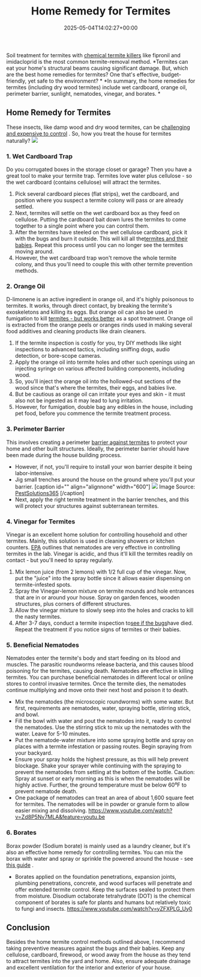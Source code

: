 ﻿---
layout: post
title: Home Remedy for Termites
date: '2025-05-04T14:02:27+00:00'
categories:
- Guide
- Termites
tags: []
slug: /home-remedy-for-termites/
lastmod: 2025-05-07T12:21:27+03:00
---

Soil treatment for termites with
[chemical termite killers](https://pestpolicy.com/best-termite-killer/)
like fipronil and imidacloprid is the most common termite-removal method.
*Termites can eat your home's structural beams causing significant damage. But, which are the best home remedies for termites? One that's effective, budget-friendly, yet safe to the environment? *
*In summary, the home remedies for termites (including dry wood termites) include wet cardboard, orange oil, perimeter barrier, sunlight, nematodes, vinegar, and borates. *
## Home Remedy for Termites
These insects, like damp wood and dry wood termites, can be
[challenging and expensive to control](https://www.wikihow.com/Get-Rid-of-Termites)
. So, how you treat the house for termites naturally?
![](/assets/img/04/Home-Remedy-for-Termites-300x233.jpg)
### 1. Wet Cardboard Trap
Do you corrugated boxes in the storage closet or garage? Then you have a great tool to make your termite trap. Termites love water plus cellulose - so the wet cardboard (contains cellulose) will attract the termites.
1. Pick several cardboard pieces (flat strips), wet the cardboard, and position where you suspect a termite colony will pass or are already settled.
2. Next, termites will settle on the wet cardboard box as they feed on cellulose. Putting the cardboard bait down lures the termites to come together to a single point where you can control them.
3. After the termites have steeled on the wet cellulose cardboard, pick it with the bugs and burn it outside. This will kill all the[termites and their babies](https://pestpolicy.com/what-does-a-termite-look-like/). Repeat this process until you can no longer see the termites moving around.
4. However, the wet cardboard trap won't remove the whole termite colony, and thus you'll need to couple this with other termite prevention methods.
### 2. Orange Oil
D-limonene is an active ingredient in orange oil, and it's highly poisonous to termites. It works, through direct contact, by breaking the termite's exoskeletons and killing its eggs.
But orange oil can also be used in fumigation to kill
[termites - but works better](https://pestpolicy.com/subterranean-termites-treatment/)
as a spot treatment.
Orange oil is extracted from the orange peels or oranges rinds used in making several food additives and cleaning products like drain cleaners.
1. If the termite inspection is costly for you, try DIY methods like sight inspections to advanced tactics, including sniffing dogs, audio detection, or bore-scope cameras.
2. Apply the orange oil into termite holes and other such openings using an injecting syringe on various affected building components, including wood.
3. So, you'll inject the orange oil into the hollowed-out sections of the wood since that's where the termites, their eggs, and babies live.
4. But be cautious as orange oil can irritate your eyes and skin - it must also not be ingested as it may lead to lung irritation.
5. However, for fumigation, double bag any edibles in the house, including pet food, before you commence the termite treatment process.
### 3. Perimeter Barrier
This involves creating a perimeter
[barrier against termites](https://www.termite.com/Termite-Barrier-Treatments.pdf)
to protect your home and other built structures. Ideally, the perimeter barrier should have been made during the house building process.
- However, if not, you'll require to install your won barrier despite it being labor-intensive.
- Jig small trenches around the house on the ground where you'll put your barrier.
[caption id="" align="alignnone" width="600"]
![](/assets/img/12/pest-solutions-365-full-perimeter-treatment.jpg)
Image Source:
[PestSolutions365](https://pestsolutions365.com//termites-101/full-perimeter-treatment/)
[/caption]
- Next, apply the right termite treatment in the barrier trenches, and this will protect your structures against subterranean termites.
### 4. Vinegar for Termites
Vinegar is an excellent home solution for controlling household and other termites. Mainly, this solution is used in cleaning showers or kitchen counters.
[EPA](https://www.epa.gov/safepestcontrol/termites-how-identify-and-control-them)
outlines that nematodes are very effective in controlling termites in the lab. Vinegar is acidic, and thus it'll kill the termites readily on contact - but you'll need to spray regularly.
1. Mix lemon juice (from 2 lemons) with 1/2 full cup of the vinegar. Now, put the "juice" into the spray bottle since it allows easier dispensing on termite-infested spots.
2. Spray the Vinegar-lemon mixture on termite mounds and hole entrances that are in or around your house. Spray on garden fences, wooden structures, plus corners of different structures.
3. Allow the vinegar mixture to slowly seep into the holes and cracks to kill the nasty termites.
4. After 3-7 days, conduct a termite inspection to[see if the bugs](https://pestpolicy.com/can-you-see-bed-bugs/)have died. Repeat the treatment if you notice signs of termites or their babies.
### 5. Beneficial Nematodes
Nematodes enter the termite's body and start feeding on its blood and muscles. The parasitic roundworms release bacteria, and this causes blood poisoning for the termites, causing death. Nematodes are effective in killing termites.
You can purchase beneficial nematodes in different local or online stores to control invasive termites. Once the termite dies, the nematodes continue multiplying and move onto their next host and poison it to death.
- Mix the nematodes (the microscopic roundworms) with some water. But first, requirements are nematodes, water, spraying bottle, stirring stick, and bowl.
- Fill the bowl with water and pout the nematodes into it, ready to control the nematodes. Use the stirring stick to mix up the nematodes with the water. Leave for 5-10 minutes.
- Put the nematode-water mixture into some spraying bottle and spray on places with a termite infestation or passing routes. Begin spraying from your backyard.
- Ensure your spray holds the highest pressure, as this will help prevent blockage. Shake your sprayer while continuing with the spraying to prevent the nematodes from settling at the bottom of the bottle.
Caution: Spray at sunset or early morning as this is when the nematodes will be highly active. Further, the ground temperature must be below 60⁰F to prevent nematode death.
- One package of nematodes can treat an area of about 1,600 square feet for termites. The nematodes will be in powder or granule form to allow easier mixing and dissolving.
https://www.youtube.com/watch?v=Zd8P5Nv7MLA&feature=youtu.be
### 6. Borates
Borax powder (Sodium borate) is mainly used as a laundry cleaner, but it's also an effective home remedy for controlling termites. You can mix the borax with water and spray or sprinkle the powered around the house - see
[this guide](http://nisuscorp.com/pest-management-professionals/products/bora-care#The-Science-Behind-Bora-Care)
.
- Borates applied on the foundation penetrations, expansion joints, plumbing penetrations, concrete, and wood surfaces will penetrate and offer extended termite control. Keep the surfaces sealed to protect them from moisture.
Disodium octaborate tetrahydrate (DOT) is the chemical component of borates is safe for plants and humans but relatively toxic to fungi and insects.
https://www.youtube.com/watch?v=yZFXPLG_Uy0
## Conclusion
Besides the home termite control methods outlined above, I recommend taking preventive measures against the bugs and their babies.
Keep any cellulose, cardboard, firewood, or wood away from the house as they tend to attract termites into the yard and home. Also, ensure adequate drainage and excellent ventilation for the interior and exterior of your house.